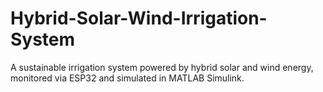 # Hybrid-Solar-Wind-Irrigation-System
A sustainable irrigation system powered by hybrid solar and wind energy, monitored via ESP32 and simulated in MATLAB Simulink.

